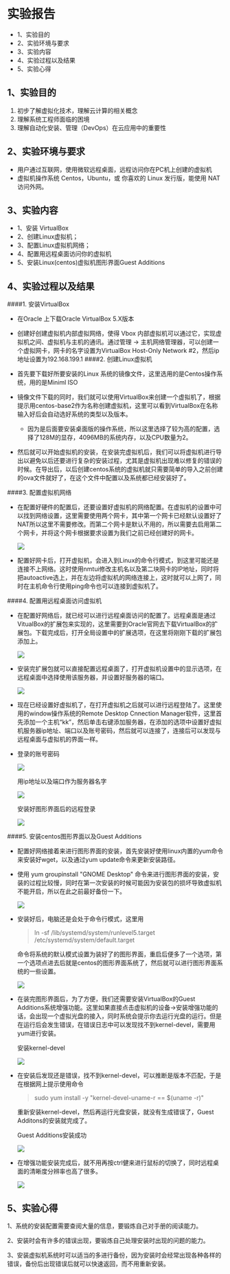 # 实验报告

* 1、实验目的
* 2、实验环境与要求
* 3、实验内容
* 4、实验过程以及结果
* 5、实验心得

## 1、实验目的

1. 初步了解虚拟化技术，理解云计算的相关概念
2. 理解系统工程师面临的困境
3. 理解自动化安装、管理（DevOps）在云应用中的重要性

## 2、实验环境与要求

- 用户通过互联网，使用微软远程桌面，远程访问你在PC机上创建的虚拟机
- 虚拟机操作系统 Centos，Ubuntu，或 你喜欢的 Linux 发行版，能使用 NAT 访问外网。

## 3、实验内容

* 1、安装 VirtualBox
* 2、创建Linux虚拟机；
* 3、配置Linux虚拟机网络；
* 4、配置用远程桌面访问你的虚拟机
* 5、安装Linux(centos)虚拟机图形界面Guest Additions

## 4、实验过程以及结果

####1. 安装VirtualBox

* 在Oracle 上下载Oracle VirtualBox 5.X版本

* 创建好创建虚拟机内部虚拟网络，使得 Vbox 内部虚拟机可以通过它，实现虚拟机之间、虚拟机与主机的通讯。通过管理 -> 主机网络管理器，可以创建一个虚拟网卡，网卡的名字设置为VirtualBox Host-Only Network #2，然后ip地址设置为192.168.199.1
####2. 创建Linux虚拟机

- 首先要下载好所要安装的Linux 系统的镜像文件，这里选用的是Centos操作系统，用的是Miniml ISO

- 镜像文件下载的同时，我们就可以使用VirtualBox来创建一个虚拟机了，根据提示用centos-base2作为名称创建虚拟机，这里可以看到VirtualBox在名称输入好后会自动选好系统的类型以及版本。
	- 因为是后面要安装桌面版的操作系统，所以这里选择了较为高的配置，选择了128M的显存，4096MB的系统内存，以及CPU数量为2。
- 然后就可以开始虚拟机的安装，在安装完虚拟机后，我们可以将虚拟机进行导出以避免以后还要进行复杂的安装过程，尤其是虚拟机出现难以修复的错误的时候。在导出后，以后创建centos系统的虚拟机就只需要简单的导入之前创建的ova文件就好了，在这个文件中配置以及系统都已经安装好了。

####3. 配置虚拟机网络

* 在配置好硬件的配置后，还要设置好虚拟机的网络配置。在虚拟机的设置中可以找到网络设置，这里需要使用两个网卡，其中第一个网卡已经默认设置好了NAT所以这里不需要修改。而第二个网卡是默认不用的，所以需要去启用第二个网卡，并将这个网卡根据要求设置为我们之前已经创建好的网卡。

  ![](pic/虚拟机网卡设置.png)

* 配置好网卡后，打开虚拟机，会进入到Linux的命令行模式，到这里可能还是连接不上网络。这时使用nmtui修改主机名以及第二块网卡的IP地址，同时将把autoactive选上，并在左边将虚拟机的网络连接上，这时就可以上网了，同时在主机命令行使用ping命令也可以连接到虚拟机了。

####4. 配置用远程桌面访问虚拟机

* 在配置好网络后，就已经可以进行远程桌面访问的配置了。远程桌面是通过VitualBox的扩展包来实现的，这里需要到Oracle官网去下载VirtualBox的扩展包。下载完成后，打开全局设置中的扩展选项，在这里将刚刚下载的扩展包添加上。

  ![](pic/导入扩展包.png)

* 安装完扩展包就可以直接配置远程桌面了，打开虚拟机设置中的显示选项，在远程桌面中选择使用该服务器，并设置好服务器的端口。

  ![](pic/虚拟机远程设置.png)

* 现在已经设置好虚拟机了，在打开虚拟机之后就可以进行远程登陆了。这里使用的window操作系统的Remote Desktop Cnnection Manager软件，这里首先添加一个主机“kk”，然后单击右键添加服务器，在添加的选项中设置好虚拟机服务器ip地址、端口以及账号密码，然后就可以连接了，连接后可以发现与远程桌面与虚拟机的界面一样。

* 登录的账号密码

  ![](pic/远程账号设置.png)

  用ip地址以及端口作为服务器名字

  ![](pic/远程登录设置ip端口.png)

  安装好图形界面后的远程登录

  ![](pic/安装addtion前.png)

####5. 安装centos图形界面以及Guest Additions

* 配置好网络接着来进行图形界面的安装，首先安装好使用linux内置的yum命令来安装好wget，以及通过yum update命令来更新安装路径。

* 使用 yum groupinstall "GNOME Desktop" 命令来进行图形界面的安装，安装的过程比较慢，同时在第一次安装的时候可能因为安装包的损坏导致虚拟机不能开启，所以在此之前最好备份一下。

  ![](pic/图形界面安装.png)

* 安装好后，电脑还是会处于命令行模式，这里用

  > ln -sf /lib/systemd/system/runlevel5.target /etc/systemd/system/default.target 

  命令将系统的默认模式设置为装好了的图形界面，重启后便多了一个选项，第一个选项点进去后就是centos的图形界面系统了，然后就可以进行图形界面系统的一些设置。

  ![](pic/进入图形界面.png)

* 在装完图形界面后，为了方便，我们还需要安装VirtualBox的Guest Additions系统增强功能。这里如果直接点击虚拟机的设备->安装增强功能的话，会出现一个虚拟光盘的接入，同时系统会提示你去运行光盘的运行。但是在运行后会发生错误，在错误日志中可以发现找不到kernel-devel，需要用yum进行安装。

  安装kernel-devel

  ![](pic/安装kernel-devel.png)

* 在安装后发现还是错误，找不到kernel-devel，可以推断是版本不匹配，于是在根据网上提示使用命令

  > sudo yum install -y "kernel-devel-uname-r == $(uname -r)"

  重新安装kernel-devel，然后再运行光盘安装，就没有生成错误了，Guest Additons的安装就完成了。

  Guest Additions安装成功

  ![](pic/addtion安装成功.png)

* 在增强功能安装完成后，就不用再按ctrl健来进行鼠标的切换了，同时远程桌面的清晰度分辨率也高了很多。

  ![](pic/安装addtion后.png)

## 5、实验心得

​	1、系统的安装配置需要查阅大量的信息，要锻炼自己对手册的阅读能力。

​	2、安装时会有许多的错误出现，要锻炼自己处理安装时出现的问题的能力。

​	3、安装虚拟机系统时可以适当的多进行备份，因为安装时会经常出现各种各样的错误，备份后出现错误后就可以快速返回，而不用重新安装。